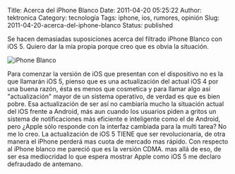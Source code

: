 Title: Acerca del iPhone Blanco
Date: 2011-04-20 05:25:22
Author: tektronica
Category: tecnología
Tags: iphone, ios, rumores, opinión
Slug: 2011-04-20-acerca-del-iphone-blanco
Status: published

Se hacen demasiadas suposiciones acerca del filtrado iPhone Blanco con iOS 5. Quiero dar la mía propia porque creo que es obvia la situación.

![iPhone Blanco](http://d.pr/i/17eZd+)

Para comenzar la versión de iOS que presentan con el dispositivo no es la que llamarán iOS 5, pienso que es una actualización del actual iOS 4 por una buena razón, ésta es menos que cosmetica y para llamar algo así "actualización" mayor de un sistema operativo, de verdad es que es bien pobre. Esa actualización de ser así no cambiaría mucho la situación actual del iOS frente a Android, más aun cuando los usuarios piden a gritos un sistema de notificaciones más eficiente e inteligente como el de Android, pero ¿Apple sólo responde con la interfaz cambiada para la multi tarea? No me lo creo. La actualización de iOS 5 TIENE que ser revolucionaria, de otra manera el iPhone perderá mas cuota de mercado mas rápido. Con respecto al iPhone blanco me pareció que es la versión CDMA. mas allá de eso, de ser esa mediocridad lo que espera mostrar Apple como iOS 5 me declaro defraudado de antemano.
